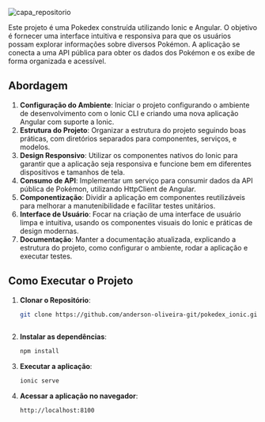 ![capa_repositorio](https://github.com/anderson-oliveira-git/pokedex_ionic/assets/6682086/46ef3d10-a72e-4c81-b0cc-c3ae1aa47bb5)


Este projeto é uma Pokedex construída utilizando Ionic e Angular. O objetivo é fornecer uma interface intuitiva e responsiva para que os usuários possam explorar informações sobre diversos Pokémon. A aplicação se conecta a uma API pública para obter os dados dos Pokémon e os exibe de forma organizada e acessível.

## Abordagem

1. **Configuração do Ambiente**: Iniciar o projeto configurando o ambiente de desenvolvimento com o Ionic CLI e criando uma nova aplicação Angular com suporte a Ionic.
2. **Estrutura do Projeto**: Organizar a estrutura do projeto seguindo boas práticas, com diretórios separados para componentes, serviços, e modelos.
3. **Design Responsivo**: Utilizar os componentes nativos do Ionic para garantir que a aplicação seja responsiva e funcione bem em diferentes dispositivos e tamanhos de tela.
4. **Consumo de API**: Implementar um serviço para consumir dados da API pública de Pokémon, utilizando HttpClient de Angular.
5. **Componentização**: Dividir a aplicação em componentes reutilizáveis para melhorar a manutenibilidade e facilitar testes unitários.
6. **Interface de Usuário**: Focar na criação de uma interface de usuário limpa e intuitiva, usando os componentes visuais do Ionic e práticas de design modernas.
7. **Documentação**: Manter a documentação atualizada, explicando a estrutura do projeto, como configurar o ambiente, rodar a aplicação e executar testes.

## Como Executar o Projeto

1. **Clonar o Repositório**:
   ```bash
   git clone https://github.com/anderson-oliveira-git/pokedex_ionic.git
  
2. **Instalar as dependências**:
   ```bash
   npm install

3. **Executar a aplicação**:
   ```bash
   ionic serve

4. **Acessar a aplicação no navegador**:
   ```bash
   http://localhost:8100
